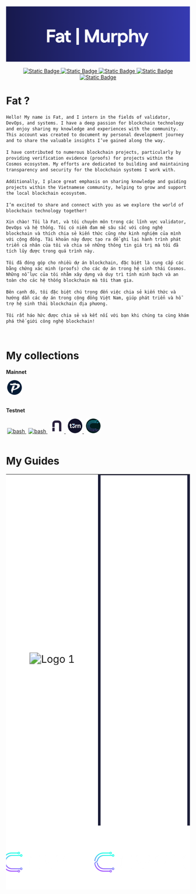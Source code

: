 <!-- Display a banner -->
![banner](./img/banner_fatxmurphy.png)

<!-- Center-align the clickable badge -->
<p align="center"> 
    <a href="https://cosmos.network/" target="_blank" rel="noopener noreferrer">
        <img alt="Static Badge" src="https://img.shields.io/badge/cosmos-introduce?style=for-the-badge&logo=Electron&logoColor=%23ffffff&logoSize=5&color=%236B3AD5&cacheSeconds=https%3A%2F%2Fcosmos.network%2F">
    </a>
    <a href="https://murphynode.com/" target="_blank" rel="noopener noreferrer">
        <img alt="Static Badge" src="https://img.shields.io/badge/Murphy-node?style=for-the-badge&color=%23131540">
    </a>
    <a href="https://x.com/gnoud_ur1" target="_blank" rel="noopener noreferrer">
        <img alt="Static Badge" src="https://img.shields.io/badge/Fatmurphy-node?style=for-the-badge&logo=x&color=%23000000">
    </a>
    <a href="https://t.me/urifallon" target="_blank" rel="noopener noreferrer">
        <img alt="Static Badge" src="https://img.shields.io/badge/urifallon-node?style=for-the-badge&logo=telegram&color=%23ffffff">
    </a>
    <a href="mailto:gnoud.ur1@gmail.com" target="_blank" rel="noopener noreferrer">
        <img alt="Static Badge" src="https://img.shields.io/badge/gnoud.ur1-node?style=for-the-badge&logo=gmail&color=%23ffffff">
    </a>
</p>


# Fat ?
```
Hello! My name is Fat, and I intern in the fields of validator, DevOps, and systems. I have a deep passion for blockchain technology and enjoy sharing my knowledge and experiences with the community. This account was created to document my personal development journey and to share the valuable insights I’ve gained along the way.

I have contributed to numerous blockchain projects, particularly by providing verification evidence (proofs) for projects within the Cosmos ecosystem. My efforts are dedicated to building and maintaining transparency and security for the blockchain systems I work with.

Additionally, I place great emphasis on sharing knowledge and guiding projects within the Vietnamese community, helping to grow and support the local blockchain ecosystem.

I’m excited to share and connect with you as we explore the world of blockchain technology together!
```

```
Xin chào! Tôi là Fat, và tôi chuyên môn trong các lĩnh vực validator, DevOps và hệ thống. Tôi có niềm đam mê sâu sắc với công nghệ blockchain và thích chia sẻ kiến thức cũng như kinh nghiệm của mình với cộng đồng. Tài khoản này được tạo ra để ghi lại hành trình phát triển cá nhân của tôi và chia sẻ những thông tin giá trị mà tôi đã tích lũy được trong quá trình này.

Tôi đã đóng góp cho nhiều dự án blockchain, đặc biệt là cung cấp các bằng chứng xác minh (proofs) cho các dự án trong hệ sinh thái Cosmos. Những nỗ lực của tôi nhằm xây dựng và duy trì tính minh bạch và an toàn cho các hệ thống blockchain mà tôi tham gia.

Bên cạnh đó, tôi đặc biệt chú trọng đến việc chia sẻ kiến thức và hướng dẫn các dự án trong cộng đồng Việt Nam, giúp phát triển và hỗ trợ hệ sinh thái blockchain địa phương.

Tôi rất háo hức được chia sẻ và kết nối với bạn khi chúng ta cùng khám phá thế giới công nghệ blockchain!
```

<br>

# My collections
**Mainnet**

<div>
    <a style="margin: 3px; " href="https://pactus.org/" target="_blank" rel="noreferrer"> <img src="./img/pactus.png" alt="bash" width="40" height="40"/> </a><a>   </a>
</div>

<br>

**Testnet**
<div>
    <a style="margin: 3px;" href="https://0g.ai/" target="_blank" rel="noreferrer"> <img src="https://img.cryptorank.io/coins/0_g_labs1711467106027.png" alt="bash" width="40" height="40"/> </a><a>   </a>
    <a style="margin: 3px;" href="https://side.one/" target="_blank" rel="noreferrer"> <img src="https://img.cryptorank.io/coins/side_protocol1732627863083.png" alt="bash" width="40" height="40"/> </a><a>   </a>
    <a style="margin: 3px; border: 3px  border-radius: 50%;" href="https://nesa.ai/" target="_blank" rel="noreferrer">
    <img src="./img/nesa.jpeg" alt="Nesa AI" width="40" height="10%" style="border-radius: 50%;"/>
    <a style="margin: 3px;" href="https://www.t3rn.io/" target="_blank" rel="noreferrer"> <img src="./img/t3rn.png" alt="bash" width="40" height="40"/> </a><a>   </a>
    <a style="margin: 3px;" href="https://cysic.xyz/" target="_blank" rel="noreferrer"> <img src="./img/cysic.png" alt="bash" width="40" height="40"/> </a><a>   </a>
</a>

</div>

<br>

# My Guides
<div>
    <table style="width: 100%;">
        <tr>
            <td style="width: 50%; height: 50px; background-color: #FFFFFF; cursor: pointer; text-align: center; vertical-align: middle;">
                <a href="https://github.com/Murphylabs2024/Nesa-miner" target="_blank" style="text-decoration: none;">
                    <img src="./img/nesabtn.avif" alt="Logo 1" height="100" style="transform: scale(2)"/>
                </a>
            </td>
            <td style="width: 50%; height: 50px; background-color: #1c1e39; cursor: pointer; text-align: center; vertical-align: middle;">
                <a href="https://github.com/fat-murphy/t3rn-executor" target="_blank" style="text-decoration: none;">
                    <img src="./img/t3rnbtn.png" alt="Logo 2" height="1000"/>
                </a>
            </td>
        </tr>
        <tr>
            <td style="width: 50%; height: 50px; background-color: #000000; cursor: pointer; text-align: center; vertical-align: middle;">
                <a href="https://github.com/fat-murphy/cysic-verifier" target="_blank" style="text-decoration: none;">
                    <img src="./img/cysicbtn.png" alt="Logo 3" height="100"
                    style="transform: scale(2)"/>
                    <a>VERIFIER</a>
                </a>
            </td>
            <td style="width: 50%; height: 50px; background-color: #000000; cursor: pointer; text-align: center; vertical-align: middle;">
                <a href="https://github.com/fat-murphy/cysic-prover" target="_blank" style="text-decoration: none;">
                    <img src="./img/cysicbtn.png" alt="Logo 3" height="100"
                    style="transform: scale(2)"/>
                    <a>PROVER</a>
                </a>
            </td>
        </tr>
    </table>
</div>
